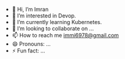 - 👋 Hi, I’m Imran
- 👀 I’m interested in Devop. 
- 🌱 I’m currently learning Kubernetes.
- 💞️ I’m looking to collaborate on ...
- 📫 How to reach me immi6978@gmail.com
- 😄 Pronouns: ...
- ⚡ Fun fact: ...

<!---
It is a ✨ special ✨ repository because its `README.md` (this file) appears on your GitHub profile.
You can click the Preview link to take a look at your changes.
--->
